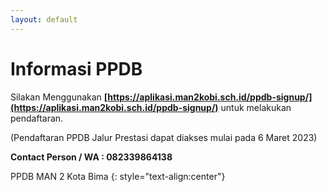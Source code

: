 ```yaml
---
layout: default
---
```


# Informasi PPDB

Silakan Menggunakan **[https://aplikasi.man2kobi.sch.id/ppdb-signup/](https://aplikasi.man2kobi.sch.id/ppdb-signup/)** untuk melakukan pendaftaran.

(Pendaftaran PPDB Jalur Prestasi dapat diakses mulai pada 6 Maret 2023)

**Contact Person / WA : 082339864138**

PPDB MAN 2 Kota Bima
{: style="text-align:center"}
